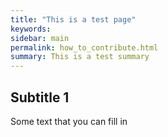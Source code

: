 ```yaml
---
title: "This is a test page"
keywords: 
sidebar: main
permalink: how_to_contribute.html
summary: This is a test summary
---
```



## Subtitle 1

Some text that you can fill in